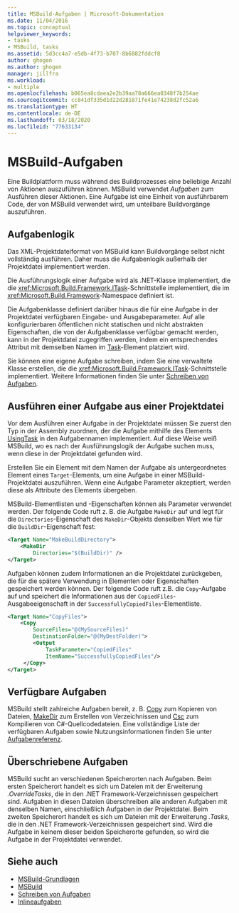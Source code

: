 ```yaml
---
title: MSBuild-Aufgaben | Microsoft-Dokumentation
ms.date: 11/04/2016
ms.topic: conceptual
helpviewer_keywords:
- tasks
- MSBuild, tasks
ms.assetid: 5d3cc4a7-e5db-4f73-b707-8b6882fddcf8
author: ghogen
ms.author: ghogen
manager: jillfra
ms.workload:
- multiple
ms.openlocfilehash: b065ea8cdaea2e2b39aa78a666ea0348f7b254ae
ms.sourcegitcommit: cc841df335d1d22d281871fe41e74238d2fc52a6
ms.translationtype: HT
ms.contentlocale: de-DE
ms.lasthandoff: 03/18/2020
ms.locfileid: "77633134"
---
```

# <a name="msbuild-tasks"></a>MSBuild-Aufgaben

Eine Buildplattform muss während des Buildprozesses eine beliebige Anzahl von Aktionen auszuführen können. MSBuild verwendet *Aufgaben* zum Ausführen dieser Aktionen. Eine Aufgabe ist eine Einheit von ausführbarem Code, der von MSBuild verwendet wird, um unteilbare Buildvorgänge auszuführen.

## <a name="task-logic"></a>Aufgabenlogik

 Das XML-Projektdateiformat von MSBuild kann Buildvorgänge selbst nicht vollständig ausführen. Daher muss die Aufgabenlogik außerhalb der Projektdatei implementiert werden.

 Die Ausführungslogik einer Aufgabe wird als .NET-Klasse implementiert, die die <xref:Microsoft.Build.Framework.ITask>-Schnittstelle implementiert, die im <xref:Microsoft.Build.Framework>-Namespace definiert ist.

 Die Aufgabenklasse definiert darüber hinaus die für eine Aufgabe in der Projektdatei verfügbaren Eingabe- und Ausgabeparameter. Auf alle konfigurierbaren öffentlichen nicht statischen und nicht abstrakten Eigenschaften, die von der Aufgabenklasse verfügbar gemacht werden, kann in der Projektdatei zugegriffen werden, indem ein entsprechendes Attribut mit demselben Namen im [Task](../msbuild/task-element-msbuild.md)-Element platziert wird.

 Sie können eine eigene Aufgabe schreiben, indem Sie eine verwaltete Klasse erstellen, die die <xref:Microsoft.Build.Framework.ITask>-Schnittstelle implementiert. Weitere Informationen finden Sie unter [Schreiben von Aufgaben](../msbuild/task-writing.md).

## <a name="execute-a-task-from-a-project-file"></a>Ausführen einer Aufgabe aus einer Projektdatei

 Vor dem Ausführen einer Aufgabe in der Projektdatei müssen Sie zuerst den Typ in der Assembly zuordnen, der die Aufgabe mithilfe des Elements [UsingTask](../msbuild/usingtask-element-msbuild.md) in den Aufgabennamen implementiert. Auf diese Weise weiß MSBuild, wo es nach der Ausführungslogik der Aufgabe suchen muss, wenn diese in der Projektdatei gefunden wird.

 Erstellen Sie ein Element mit dem Namen der Aufgabe als untergeordnetes Element eines `Target`-Elements, um eine Aufgabe in einer MSBuild-Projektdatei auszuführen. Wenn eine Aufgabe Parameter akzeptiert, werden diese als Attribute des Elements übergeben.

 MSBuild-Elementlisten und -Eigenschaften können als Parameter verwendet werden. Der folgende Code ruft z. B. die Aufgabe `MakeDir` auf und legt für die `Directories`-Eigenschaft des `MakeDir`-Objekts denselben Wert wie für die `BuildDir`-Eigenschaft fest:

```xml
<Target Name="MakeBuildDirectory">
    <MakeDir
        Directories="$(BuildDir)" />
</Target>
```

 Aufgaben können zudem Informationen an die Projektdatei zurückgeben, die für die spätere Verwendung in Elementen oder Eigenschaften gespeichert werden können. Der folgende Code ruft z.B. die `Copy`-Aufgabe auf und speichert die Informationen aus der `CopiedFiles`-Ausgabeeigenschaft in der `SuccessfullyCopiedFiles`-Elementliste.

```xml
<Target Name="CopyFiles">
    <Copy
        SourceFiles="@(MySourceFiles)"
        DestinationFolder="@(MyDestFolder)">
        <Output
            TaskParameter="CopiedFiles"
            ItemName="SuccessfullyCopiedFiles"/>
     </Copy>
</Target>
```

## <a name="included-tasks"></a>Verfügbare Aufgaben

 MSBuild stellt zahlreiche Aufgaben bereit, z. B. [Copy](../msbuild/copy-task.md) zum Kopieren von Dateien, [MakeDir](../msbuild/makedir-task.md) zum Erstellen von Verzeichnissen und [Csc](../msbuild/csc-task.md) zum Kompilieren von C#-Quellcodedateien. Eine vollständige Liste der verfügbaren Aufgaben sowie Nutzungsinformationen finden Sie unter [Aufgabenreferenz](../msbuild/msbuild-task-reference.md).

## <a name="overridden-tasks"></a>Überschriebene Aufgaben

 MSBuild sucht an verschiedenen Speicherorten nach Aufgaben. Beim ersten Speicherort handelt es sich um Dateien mit der Erweiterung *.OverrideTasks*, die in den .NET Framework-Verzeichnissen gespeichert sind. Aufgaben in diesen Dateien überschreiben alle anderen Aufgaben mit denselben Namen, einschließlich Aufgaben in der Projektdatei. Beim zweiten Speicherort handelt es sich um Dateien mit der Erweiterung *.Tasks*, die in den .NET Framework-Verzeichnissen gespeichert sind. Wird die Aufgabe in keinem dieser beiden Speicherorte gefunden, so wird die Aufgabe in der Projektdatei verwendet.

## <a name="see-also"></a>Siehe auch

- [MSBuild-Grundlagen](../msbuild/msbuild-concepts.md)
- [MSBuild](../msbuild/msbuild.md)
- [Schreiben von Aufgaben](../msbuild/task-writing.md)
- [Inlineaufgaben](../msbuild/msbuild-inline-tasks.md)
